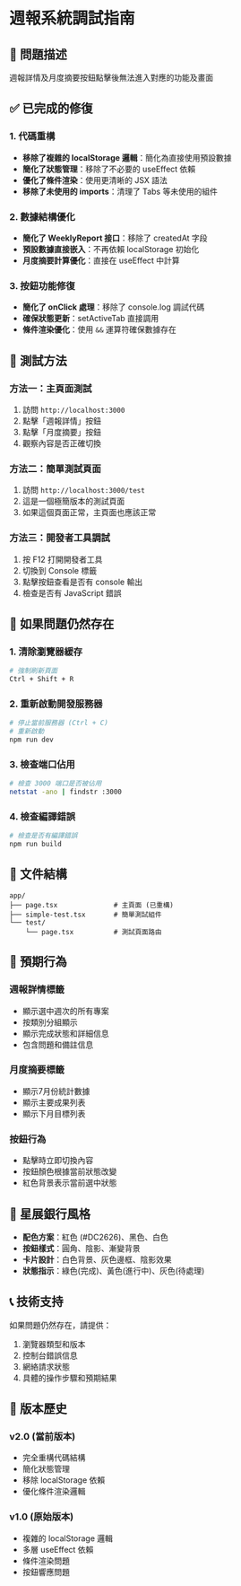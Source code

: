 # 週報系統調試指南

## 🚨 問題描述
週報詳情及月度摘要按鈕點擊後無法進入對應的功能及畫面

## ✅ 已完成的修復

### 1. 代碼重構
- **移除了複雜的 localStorage 邏輯**：簡化為直接使用預設數據
- **簡化了狀態管理**：移除了不必要的 useEffect 依賴
- **優化了條件渲染**：使用更清晰的 JSX 語法
- **移除了未使用的 imports**：清理了 Tabs 等未使用的組件

### 2. 數據結構優化
- **簡化了 WeeklyReport 接口**：移除了 createdAt 字段
- **預設數據直接嵌入**：不再依賴 localStorage 初始化
- **月度摘要計算優化**：直接在 useEffect 中計算

### 3. 按鈕功能修復
- **簡化了 onClick 處理**：移除了 console.log 調試代碼
- **確保狀態更新**：setActiveTab 直接調用
- **條件渲染優化**：使用 `&&` 運算符確保數據存在

## 🧪 測試方法

### 方法一：主頁面測試
1. 訪問 `http://localhost:3000`
2. 點擊「週報詳情」按鈕
3. 點擊「月度摘要」按鈕
4. 觀察內容是否正確切換

### 方法二：簡單測試頁面
1. 訪問 `http://localhost:3000/test`
2. 這是一個極簡版本的測試頁面
3. 如果這個頁面正常，主頁面也應該正常

### 方法三：開發者工具調試
1. 按 F12 打開開發者工具
2. 切換到 Console 標籤
3. 點擊按鈕查看是否有 console 輸出
4. 檢查是否有 JavaScript 錯誤

## 🔧 如果問題仍然存在

### 1. 清除瀏覽器緩存
```bash
# 強制刷新頁面
Ctrl + Shift + R
```

### 2. 重新啟動開發服務器
```bash
# 停止當前服務器 (Ctrl + C)
# 重新啟動
npm run dev
```

### 3. 檢查端口佔用
```bash
# 檢查 3000 端口是否被佔用
netstat -ano | findstr :3000
```

### 4. 檢查編譯錯誤
```bash
# 檢查是否有編譯錯誤
npm run build
```

## 📁 文件結構

```
app/
├── page.tsx              # 主頁面 (已重構)
├── simple-test.tsx       # 簡單測試組件
└── test/
    └── page.tsx          # 測試頁面路由
```

## 🎯 預期行為

### 週報詳情標籤
- 顯示選中週次的所有專案
- 按類別分組顯示
- 顯示完成狀態和詳細信息
- 包含問題和備註信息

### 月度摘要標籤
- 顯示7月份統計數據
- 顯示主要成果列表
- 顯示下月目標列表

### 按鈕行為
- 點擊時立即切換內容
- 按鈕顏色根據當前狀態改變
- 紅色背景表示當前選中狀態

## 🎨 星展銀行風格

- **配色方案**：紅色 (#DC2626)、黑色、白色
- **按鈕樣式**：圓角、陰影、漸變背景
- **卡片設計**：白色背景、灰色邊框、陰影效果
- **狀態指示**：綠色(完成)、黃色(進行中)、灰色(待處理)

## 📞 技術支持

如果問題仍然存在，請提供：
1. 瀏覽器類型和版本
2. 控制台錯誤信息
3. 網絡請求狀態
4. 具體的操作步驟和預期結果

## 🔄 版本歷史

### v2.0 (當前版本)
- 完全重構代碼結構
- 簡化狀態管理
- 移除 localStorage 依賴
- 優化條件渲染邏輯

### v1.0 (原始版本)
- 複雜的 localStorage 邏輯
- 多層 useEffect 依賴
- 條件渲染問題
- 按鈕響應問題 
